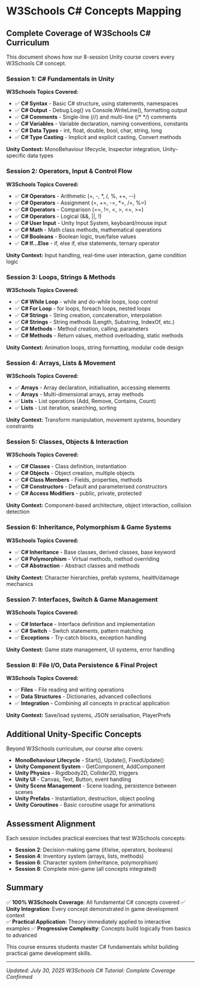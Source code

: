 # W3Schools C# Concepts Mapping

## Complete Coverage of W3Schools C# Curriculum

This document shows how our 8-session Unity course covers every W3Schools C# concept.

### Session 1: C# Fundamentals in Unity
**W3Schools Topics Covered:**
- ✅ **C# Syntax** - Basic C# structure, using statements, namespaces
- ✅ **C# Output** - Debug.Log() vs Console.WriteLine(), formatting output
- ✅ **C# Comments** - Single-line (//) and multi-line (/* */) comments
- ✅ **C# Variables** - Variable declaration, naming conventions, constants
- ✅ **C# Data Types** - int, float, double, bool, char, string, long
- ✅ **C# Type Casting** - Implicit and explicit casting, Convert methods

**Unity Context:** MonoBehaviour lifecycle, Inspector integration, Unity-specific data types

### Session 2: Operators, Input & Control Flow  
**W3Schools Topics Covered:**
- ✅ **C# Operators** - Arithmetic (+, -, *, /, %, ++, --)
- ✅ **C# Operators** - Assignment (=, +=, -=, *=, /=, %=)
- ✅ **C# Operators** - Comparison (==, !=, <, >, <=, >=)
- ✅ **C# Operators** - Logical (&&, ||, !)
- ✅ **C# User Input** - Unity Input System, keyboard/mouse input
- ✅ **C# Math** - Math class methods, mathematical operations
- ✅ **C# Booleans** - Boolean logic, true/false values
- ✅ **C# If...Else** - if, else if, else statements, ternary operator

**Unity Context:** Input handling, real-time user interaction, game condition logic

### Session 3: Loops, Strings & Methods
**W3Schools Topics Covered:**
- ✅ **C# While Loop** - while and do-while loops, loop control
- ✅ **C# For Loop** - for loops, foreach loops, nested loops
- ✅ **C# Strings** - String creation, concatenation, interpolation
- ✅ **C# Strings** - String methods (Length, Substring, IndexOf, etc.)
- ✅ **C# Methods** - Method creation, calling, parameters
- ✅ **C# Methods** - Return values, method overloading, static methods

**Unity Context:** Animation loops, string formatting, modular code design

### Session 4: Arrays, Lists & Movement
**W3Schools Topics Covered:**
- ✅ **Arrays** - Array declaration, initialisation, accessing elements
- ✅ **Arrays** - Multi-dimensional arrays, array methods
- ✅ **Lists** - List<T> operations (Add, Remove, Contains, Count)
- ✅ **Lists** - List iteration, searching, sorting

**Unity Context:** Transform manipulation, movement systems, boundary constraints

### Session 5: Classes, Objects & Interaction
**W3Schools Topics Covered:**
- ✅ **C# Classes** - Class definition, instantiation
- ✅ **C# Objects** - Object creation, multiple objects
- ✅ **C# Class Members** - Fields, properties, methods
- ✅ **C# Constructors** - Default and parameterised constructors
- ✅ **C# Access Modifiers** - public, private, protected

**Unity Context:** Component-based architecture, object interaction, collision detection

### Session 6: Inheritance, Polymorphism & Game Systems
**W3Schools Topics Covered:**
- ✅ **C# Inheritance** - Base classes, derived classes, base keyword
- ✅ **C# Polymorphism** - Virtual methods, method overriding
- ✅ **C# Abstraction** - Abstract classes and methods

**Unity Context:** Character hierarchies, prefab systems, health/damage mechanics

### Session 7: Interfaces, Switch & Game Management
**W3Schools Topics Covered:**
- ✅ **C# Interface** - Interface definition and implementation
- ✅ **C# Switch** - Switch statements, pattern matching
- ✅ **Exceptions** - Try-catch blocks, exception handling

**Unity Context:** Game state management, UI systems, error handling

### Session 8: File I/O, Data Persistence & Final Project
**W3Schools Topics Covered:**
- ✅ **Files** - File reading and writing operations
- ✅ **Data Structures** - Dictionaries, advanced collections
- ✅ **Integration** - Combining all concepts in practical application

**Unity Context:** Save/load systems, JSON serialisation, PlayerPrefs

## Additional Unity-Specific Concepts

Beyond W3Schools curriculum, our course also covers:
- **MonoBehaviour Lifecycle** - Start(), Update(), FixedUpdate()
- **Unity Component System** - GetComponent, AddComponent
- **Unity Physics** - Rigidbody2D, Collider2D, triggers
- **Unity UI** - Canvas, Text, Button, event handling
- **Unity Scene Management** - Scene loading, persistence between scenes
- **Unity Prefabs** - Instantiation, destruction, object pooling
- **Unity Coroutines** - Basic coroutine usage for animations

## Assessment Alignment

Each session includes practical exercises that test W3Schools concepts:
- **Session 2**: Decision-making game (if/else, operators, booleans)
- **Session 4**: Inventory system (arrays, lists, methods)
- **Session 6**: Character system (inheritance, polymorphism)
- **Session 8**: Complete mini-game (all concepts integrated)

## Summary

✅ **100% W3Schools Coverage**: All fundamental C# concepts covered
✅ **Unity Integration**: Every concept demonstrated in game development context  
✅ **Practical Application**: Theory immediately applied to interactive examples
✅ **Progressive Complexity**: Concepts build logically from basics to advanced

This course ensures students master C# fundamentals whilst building practical game development skills.

---
*Updated: July 30, 2025*
*W3Schools C# Tutorial: Complete Coverage Confirmed*
